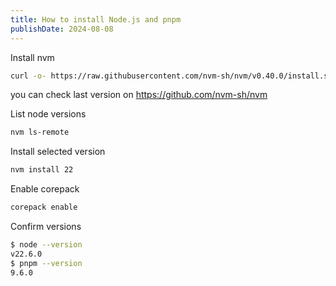 ```yaml
---
title: How to install Node.js and pnpm
publishDate: 2024-08-08
---
```

Install nvm

```bash
curl -o- https://raw.githubusercontent.com/nvm-sh/nvm/v0.40.0/install.sh | bash
```

you can check last version on https://github.com/nvm-sh/nvm

List node versions

```bash
nvm ls-remote
```

Install selected version

```bash
nvm install 22
```

Enable corepack

```bash
corepack enable
```

Confirm versions

```bash
$ node --version
v22.6.0
$ pnpm --version
9.6.0
```